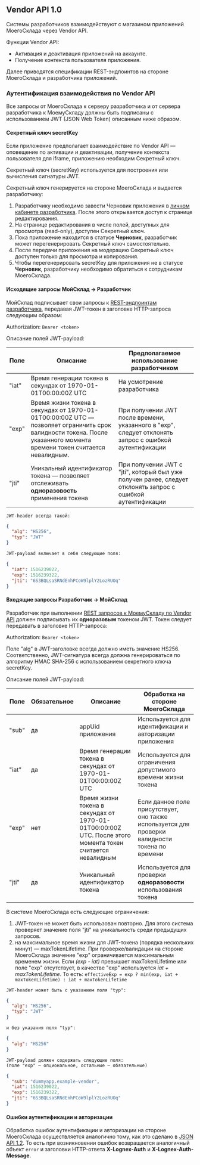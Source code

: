 ## Vendor API 1.0

Системы разработчиков взаимодействуют с магазином приложений МоегоСклада через Vendor API.

Функции Vendor API:

+ Активация и деактивация приложений на аккаунте.
+ Получение контекста пользователя приложения.

Далее приводятся спецификации REST-эндпоинтов на стороне МоегоСклада и разработчика приложений.

### Аутентификация взаимодействия по Vendor API

Все запросы от МоегоСклада к серверу разработчика и от сервера разработчика к МоемуСкладу должны быть подписаны с
использованием JWT (JSON Web Token) описанным ниже образом.

#### Секретный ключ secretKey

Если приложение предполагает взаимодействие по Vendor API — оповещение по активации и деактивации, получение контекста
пользователя для iframe, приложению необходим Секретный ключ.

Секретный ключ (secretKey) используется для построения или вычисления сигнатуры JWT.

Секретный ключ генерируется на стороне МоегоСклада и выдается разработчику:

1. Разработчику необходимо завести Черновик приложения в [личном кабинете разработчика](#lichnyj-kabinet-razrabotchika).
   После этого открывается доступ к странице редактирования.
2. На странице редактирования в числе полей, доступных для просмотра (read-only), доступен Секретный ключ.
3. Пока приложение находится в статусе **Черновик**, разработчик может перегенерировать Секретный ключ самостоятельно.
4. После передачи приложения на модерацию Секретный ключ доступен только для просмотра и копирования.
5. Чтобы перегенерировать secretKey для приложения не в статусе **Черновик**, разработчику необходимо обратиться к
   сотрудникам МоегоСклада.

#### Исходящие запросы МойСклад → Разработчик

МойСклад подписывает свои запросы
к [REST-эндпоинтам разработчика](#rest-andpointy-na-storone-razrabotchika-prilozhenij), передавая JWT-токен в заголовке
HTTP-запроса следующим образом:

Authorization: `Bearer <token> `

Описание полей JWT-payload:

| Поле  | Описание                                                                                                                                                              | Предполагаемое использование разработчиком                                                                  |
|-------|-----------------------------------------------------------------------------------------------------------------------------------------------------------------------|-------------------------------------------------------------------------------------------------------------|
| "iat" | Время генерации токена в секундах от 1970-01-01T00:00:00Z UTC                                                                                                         | На усмотрение разработчика                                                                                  |
| "exp" | Время жизни токена в секундах от 1970-01-01T00:00:00Z UTC — позволяет ограничить срок валидности токена. После указанного момента времени токен считается невалидным. | При получении JWT после времени, указанного в "exp", следует отклонять запрос с ошибкой аутентификации      |
| "jti" | Уникальный идентификатор токена — позволяет отслеживать **одноразовость** применения токена                                                                           | При получении JWT с "jti", который был уже получен ранее, следует отклонять запрос с ошибкой аутентификации |

```text
JWT-header всегда такой:
```

```json
{
  "alg": "HS256",
  "typ": "JWT"
}
```

```text
JWT-payload включает в себя следующие поля:
```

```json
{
  "iat": 1516239022,
  "exp": 1516239322,
  "jti": "6S3BQLsaSRNdEnhPCoW9lplY2LozRUOq"
}
```

#### Входящие запросы Разработчик → МойСклад

Разработчик при выполнении [REST запросов к МоемуСкладу по Vendor API](#rest-andpointy-na-storone-moegosklada) должен
подписывать их **одноразовым** токеном JWT. Токен следует передавать в заголовке HTTP-запроса:

Authorization: `Bearer <token>`

Поле "alg" в JWT-заголовке всегда должно иметь значение HS256. Соответственно, JWT-сигнатура всегда должна
генерироваться по алгоритму HMAC SHA-256 с использованием секретного ключа secretKey.

Описание полей JWT-payload:

| Поле  | Обязательное | Описание                                                                                                  | Обработка на стороне МоегоСклада                                                                |
|-------|--------------|-----------------------------------------------------------------------------------------------------------|-------------------------------------------------------------------------------------------------|
| "sub" | да           | appUid приложения                                                                                         | Используется для идентификации и авторизации приложения                                         |
| "iat" | да           | Время генерации токена в секундах от 1970-01-01T00:00:00Z UTC                                             | Используется для ограничения допустимого времени жизни токена                                   | 
| "exp" | нет          | Время жизни токена в секундах от 1970-01-01T00:00:00Z UTC. После этого момента токен считается невалидным | Если данное поле присутствует, оно также используется для проверки валидности токена по времени |
| "jti" | да           | Уникальный идентификатор токена                                                                           | Используется для проверки **одноразовости** использования токена                                |

В системе МоегоСклада есть следующие ограничения:

1. JWT-токен не может быть использован повторно. Для этого система проверяет значение поля "jti" на уникальность среди
   предыдущих запросов.
2. на максимальное время жизни для JWT-токена (порядка нескольких минут) — maxTokenLifetime. При проверке/валидации на
   стороне МоегоСклада значение "exp" ограничивается максимальным временем жизни. Если _(exp - iat)_ превышает
   maxTokenLifetime или поле "exp" отсутствует, в качестве "exp" используется _iat + maxTokenLifetime_. То есть:
   `effectiveExp = exp ? min(exp, iat + maxTokenLifetime) : iat + maxTokenLifetime`

```text
JWT-header может быть с указанием поля "typ":
```

```json
{
  "alg": "HS256",
  "typ": "JWT"
}
```

```text
и без указания поля "typ":
```

```json
{
  "alg": "HS256"
}
```

```text
JWT-payload должен содержать следующие поля:
(поле "exp" — опциональное, остальные — обязательные)
```

```json
{
  "sub": "dummyapp.example-vendor",
  "iat": 1516239022,
  "exp": 1516239322,
  "jti": "6S3BQLsaSRNdEnhPCoW9lplY2LozRUOq"
}
```

#### Ошибки аутентификации и авторизации

Обработка ошибок аутентификации и авторизации на стороне МоегоСклада осуществляется аналогично тому, как это сделано
в [JSON API 1.2](https://dev.moysklad.ru/doc/api/remap/1.2/). То есть при возникновении ошибок возвращается аналогичный
объект `error` и заголовки HTTP-ответа **X-Lognex-Auth** и **X-Lognex-Auth-Message**.

